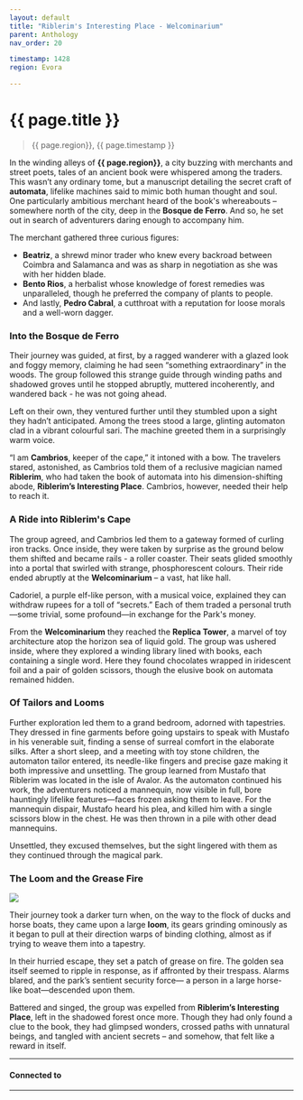 ```yaml
---
layout: default
title: "Riblerim's Interesting Place - Welcominarium"
parent: Anthology
nav_order: 20

timestamp: 1428
region: Evora

---
```


# {{ page.title }}

> {{ page.region}}, {{ page.timestamp }}

In the winding alleys of **{{ page.region}}**, a city buzzing with merchants and street poets, tales of an ancient book were whispered among the traders. This wasn’t any ordinary tome, but a manuscript detailing the secret craft of **automata**, lifelike machines said to mimic both human thought and soul. One particularly ambitious merchant heard of the book's whereabouts – somewhere north of the city, deep in the **Bosque de Ferro**. And so, he set out in search of adventurers daring enough to accompany him.

The merchant gathered three curious figures:

- **Beatriz**, a shrewd minor trader who knew every backroad between Coimbra and Salamanca and was as sharp in negotiation as she was with her hidden blade.
- **Bento Rios**, a herbalist whose knowledge of forest remedies was unparalleled, though he preferred the company of plants to people.
- And lastly, **Pedro Cabral**, a cutthroat with a reputation for loose morals and a well-worn dagger.

### Into the Bosque de Ferro

Their journey was guided, at first, by a ragged wanderer with a glazed look and foggy memory, claiming he had seen “something extraordinary” in the woods. The group followed this strange guide through winding paths and shadowed groves until he stopped abruptly, muttered incoherently, and wandered back - he was not going ahead.

Left on their own, they ventured further until they stumbled upon a sight they hadn’t anticipated. Among the trees stood a large, glinting automaton clad in a vibrant colourful sari. The machine greeted them in a surprisingly warm voice.

“I am **Cambrios**, keeper of the cape,” it intoned with a bow. The travelers stared, astonished, as Cambrios told them of a reclusive magician named **Riblerim**, who had taken the book of automata into his dimension-shifting abode, **Riblerim’s Interesting Place**. Cambrios, however, needed their help to reach it. 

### A Ride into Riblerim's Cape

The group agreed, and Cambrios led them to a gateway formed of curling iron tracks. Once inside, they were taken by surprise as the ground below them shifted and became rails - a roller coaster. Their seats glided smoothly into a portal that swirled with strange, phosphorescent colours. Their ride ended abruptly at the **Welcominarium** – a vast, hat like hall.

Cadoriel, a purple elf-like person, with a musical voice, explained they can withdraw rupees for a toll of “secrets.” Each of them traded a personal truth—some trivial, some profound—in exchange for the Park's money.

From the **Welcominarium** they reached the **Replica Tower**, a marvel of toy architecture atop the horizon sea of liquid gold. The group was ushered inside, where they explored a winding library lined with books, each containing a single word. Here they found chocolates wrapped in iridescent foil and a pair of golden scissors, though the elusive book on automata remained hidden.

### Of Tailors and Looms

Further exploration led them to a grand bedroom, adorned with tapestries. They dressed in fine garments before going upstairs to speak with Mustafo in his venerable suit, finding a sense of surreal comfort in the elaborate silks. After a short sleep, and a meeting with toy stone children, the automaton tailor entered, its needle-like fingers and precise gaze making it both impressive and unsettling. The group learned from Mustafo that Riblerim was located in the isle of Avalor. As the automaton continued his work, the adventurers noticed a mannequin, now visible in full, bore hauntingly lifelike features—faces frozen asking them to leave. For the mannequin dispair, Mustafo heard his plea, and killed him with a single scissors blow in the chest. He was then thrown in a pile with other dead mannequins.

Unsettled, they excused themselves, but the sight lingered with them as they continued through the magical park.

### The Loom and the Grease Fire

![](https://i.imgur.com/HQfZGQa.png)


Their journey took a darker turn when, on the way to the flock of ducks and horse boats, they came upon a large **loom**, its gears grinding ominously as it began to pull at their direction warps of binding clothing, almost as if trying to weave them into a tapestry.

In their hurried escape, they set a patch of grease on fire. The golden sea itself seemed to ripple in response, as if affronted by their trespass. Alarms blared, and the park’s sentient security force— a person in a large horse-like boat—descended upon them.

Battered and singed, the group was expelled from **Riblerim’s Interesting Place**, left in the shadowed forest once more. Though they had only found a clue to the book, they had glimpsed wonders, crossed paths with unnatural beings, and tangled with ancient secrets – and somehow, that felt like a reward in itself.


---
#### Connected to

<!-- QueryToSerialize: LIST without ID "["+ title + "](https://terra-campaigns.github.io/"+ regexreplace(file.path, ".md", "") + ")" + ", from " + regexreplace(file.folder, "ouro/", "") FROM ([[]]) OR outgoing([[]]) WHERE file.name != "index" SORT file.folder DESC -->

---
